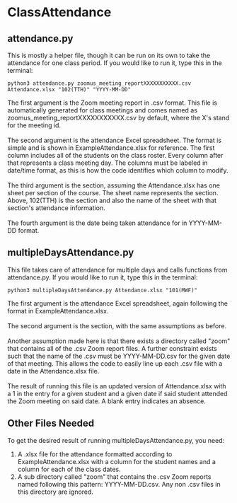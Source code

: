# ClassAttendance
## attendance.py
This is mostly a helper file, though it can be run on its own to take the attendance for one class period.
If you would like to run it, type this in the terminal:
```
python3 attendance.py zoomus_meeting_reportXXXXXXXXXXX.csv Attendance.xlsx "102(TTH)" "YYYY-MM-DD"
```
The first argument is the Zoom meeting report in .csv format.
This file is automatically generated for class meetings and comes named as zoomus_meeting_reportXXXXXXXXXXX.csv
by default, where the X's stand for the meeting id.
<br/>
<br/>
The second argument is the attendance Excel spreadsheet.
The format is simple and is shown in ExampleAttendance.xlsx for reference.
The first column includes all of the students on the class roster.
Every column after that represents a class meeting day.
The columns must be labeled in date/time format, as this is how the code identifies which column to modify.
<br/>
<br/>
The third argument is the section, assuming the Attendance.xlsx has one sheet per section of the course.
The sheet name represents the section.
Above, 102(TTH) is the section and also the name of the sheet with that section's attendance information.
<br/>
<br/>
The fourth argument is the date being taken attendance for in YYYY-MM-DD format.
<br/>


## multipleDaysAttendance.py
This file takes care of attendance for multiple days and calls functions from attendance.py.
If you would like to run it, type this in the terminal:
```
python3 multipleDaysAttendance.py Attendance.xlsx "101(MWF)"
```
The first argument is the attendance Excel spreadsheet, again following the format in ExampleAttendance.xlsx.
<br/>
<br/>
The second argument is the section, with the same assumptions as before.
<br/>
<br/>
Another assumption made here is that there exists a directory called "zoom" that contains all of the .csv Zoom report files.
A further constraint exists such that the name of the .csv must be YYYY-MM-DD.csv for the given date of that meeting.
This allows the code to easily line up each .csv file with a date in the Attendance.xlsx file.
<br/>
<br/>
The result of running this file is an updated version of Attendance.xlsx with a 1 in the entry for
a given student and a given date if said student attended the Zoom meeting on said date.
A blank entry indicates an absence.
<br/>


## Other Files Needed
To get the desired result of running multipleDaysAttendance.py, you need:
<br/>
1. A .xlsx file for the attendance formatted according to ExampleAttendance.xlsx with a column for the student names and a column for each of the class dates.
2. A sub directory called "zoom" that contains the .csv Zoom reports named following this pattern: YYYY-MM-DD.csv. Any non .csv files in this directory are ignored.
<br/>
